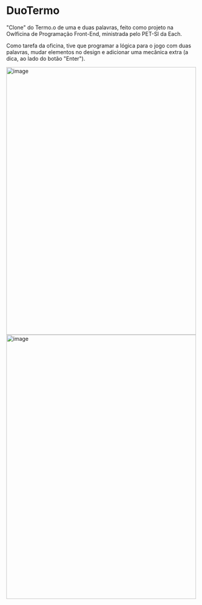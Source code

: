 # DuoTermo
"Clone" do Termo.o de uma e duas palavras, feito como projeto na Owlficina de Programação Front-End, ministrada pelo PET-SI da Each.

Como tarefa da oficina, tive que programar a lógica para o jogo com duas palavras, mudar elementos no design e adicionar uma mecânica extra (a dica, ao lado do botão "Enter").

<img width="500" height="705" alt="image" src="https://github.com/user-attachments/assets/3cdb393e-9b17-4f7a-9ff3-69254c78e903" />

<img width="500" height="696" alt="image" src="https://github.com/user-attachments/assets/6c194886-9998-4f29-bf5d-3abc20083565" />
